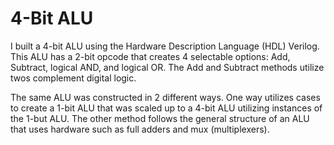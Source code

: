 # 4-Bit ALU

I built a 4-bit ALU using the Hardware Description Language (HDL) Verilog. This ALU has a 2-bit opcode that creates 4 selectable options: Add, Subtract, logical AND, and logical OR. The Add and Subtract methods utilize twos complement digital logic.

The same ALU was constructed in 2 different ways. One way utilizes cases to create a 1-bit ALU that was scaled up to a 4-bit ALU utilizing instances of the 1-but ALU. The other method follows the general structure of an ALU that uses hardware such as full adders and mux (multiplexers). 
